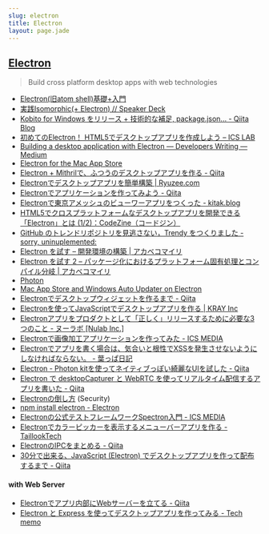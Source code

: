 ```yaml
---
slug: electron
title: Electron
layout: page.jade
---
```


## [Electron](http://electron.atom.io/)

> Build cross platform desktop apps with web technologies

- [Electron(旧atom shell)基礎+入門](http://www.slideshare.net/mainya/electronatom-shell)
- [実践Isomorphic(+ Electron) // Speaker Deck](https://speakerdeck.com/mizchi/shi-jian-isomorphic-plus-electron)
- [Kobito for Windows をリリース + 技術的な補足, package.json... - Qiita Blog](http://blog.qiita.com/post/118842984159/kobito-for-windows-release-tech)
- [初めてのElectron！ HTML5でデスクトップアプリを作成しよう – ICS LAB](http://ics-web.jp/lab/archives/7298)
- [Building a desktop application with Electron — Developers Writing — Medium](https://medium.com/developers-writing/building-a-desktop-application-with-electron-204203eeb658)
- [Electron for the Mac App Store](http://www.saschawise.com/blog/2015/08/12/electron-for-the-mac-app-store.html)
- [Electron + Mithrilで、ふつうのデスクトップアプリを作る - Qiita](http://qiita.com/shibukawa/items/e1836a8c98413448f746)
- [Electronでデスクトップアプリを簡単構築 | Ryuzee.com](http://www.ryuzee.com/contents/blog/7042)
- [Electronでアプリケーションを作ってみよう - Qiita](http://qiita.com/Quramy/items/a4be32769366cfe55778)
- [Electronで東京アメッシュのビューワーアプリをつくった - kitak.blog](http://kitak.hatenablog.jp/entry/2015/08/17/105152)
- [HTML5でクロスプラットフォームなデスクトップアプリを開発できる「Electron」とは (1/2)：CodeZine（コードジン）](http://codezine.jp/article/detail/8782)
- [GitHub のトレンドリポジトリを見逃さない，Trendy をつくりました - sorry, uninuplemented:](http://rhysd.hatenablog.com/entry/2015/09/23/220145)
- [Electron を試す – 開発環境の構築 | アカベコマイリ](http://akabeko.me/blog/2015/09/electron/)
- [Electron を試す 2 – パッケージ化におけるプラットフォーム固有処理とコンパイル分岐 | アカベコマイリ](http://akabeko.me/blog/2015/10/electron-2/)
- [Photon](http://photonkit.com/)
- [Mac App Store and Windows Auto Updater on Electron](http://blog.atom.io/2015/11/05/electron-updates-mac-app-store-and-windows-auto-updater.html)
- [Electronでデスクトップウィジェットを作るまで - Qiita](http://qiita.com/SallyAcolyte/items/94ed26ab62b8b32b1b2c)
- [Electronを使ってJavaScriptでデスクトップアプリを作る | KRAY Inc](http://kray.jp/blog/electron/)
- [Electronアプリをプロダクトとして「正しく」リリースするために必要な3つのこと - ヌーラボ [Nulab Inc.]](https://nulab-inc.com/ja/blog/typetalk/3-points-for-releasing-production-electron-app/)
- [Electronで画像加工アプリケーションを作ってみた - ICS MEDIA](https://ics.media/entry/10254)
- [Electronでアプリを書く場合は、気合いと根性でXSSを発生させないようにしなければならない。 - 葉っぱ日記](http://d.hatena.ne.jp/hasegawayosuke/20151225/p1)
- [Electron - Photon kitを使ってネイティブっぽい綺麗なUIを試した - Qiita](http://qiita.com/koki_cheese/items/054fcf3fde5abd12c334)
- [Electron で desktopCapturer と WebRTC を使ってリアルタイム配信するアプリを書いた - Qiita](http://qiita.com/yuitowest/items/e9b2b087dffcefaa7bd2)
- [Electronの倒し方](http://utf-8.jp/public/2016/0307/electron.pdf) (Security)
- [npm install electron \- Electron](http://electron.atom.io/blog/2016/08/16/npm-install-electron)
- [Electronの公式テストフレームワークSpectron入門 \- ICS MEDIA](https://ics.media/entry/13082)
- [Electronでカラーピッカーを表示するメニューバーアプリを作る \- TaillookTech](http://taillook.hateblo.jp/entry/2017/02/24/204255)
- [ElectronのIPCをまとめる \- Qiita](http://qiita.com/gcmae/items/cb6eb18be2f4ffae60b5)
- [30分で出来る、JavaScript \(Electron\) でデスクトップアプリを作って配布するまで \- Qiita](http://qiita.com/nyanchu/items/15d514d9b9f87e5c0a29)

#### with Web Server
- [Electronでアプリ内部にWebサーバーを立てる \- Qiita](http://qiita.com/pman-taichi/items/406b6eb068e074dc6675)
- [Electron と Express を使ってデスクトップアプリを作ってみる \- Tech memo](http://www.yjhm214.com/entry/electron-and-express)
